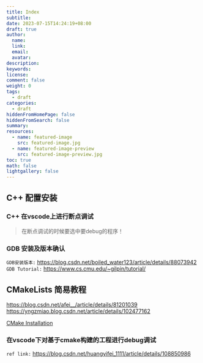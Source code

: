 ```yaml
---
title: Index
subtitle:
date: 2023-07-15T14:24:19+08:00
draft: true
author:
  name:
  link:
  email:
  avatar:
description:
keywords:
license:
comment: false
weight: 0
tags:
  - draft
categories:
  - draft
hiddenFromHomePage: false
hiddenFromSearch: false
summary:
resources:
  - name: featured-image
    src: featured-image.jpg
  - name: featured-image-preview
    src: featured-image-preview.jpg
toc: true
math: false
lightgallery: false
---
```


## C++ 配置安装

### C++ 在vscode上进行断点调试

> 在断点调试的时候要选中要debug的程序！

### GDB 安装及版本确认
`GDB安装版本:` https://blog.csdn.net/boiled_water123/article/details/88073942
`GDB Tutorial:` https://www.cs.cmu.edu/~gilpin/tutorial/

## CMakeLists 简易教程
https://blog.csdn.net/afei__/article/details/81201039
https://yngzmiao.blog.csdn.net/article/details/102477162

[CMake Installation](https://jianye0428.github.io/posts/notes/2022-07-19_softwareinstallation/)

### 在vscode下对基于cmake构建的工程进行debug调试
`ref link:` https://blog.csdn.net/huangyifei_1111/article/details/108850986
